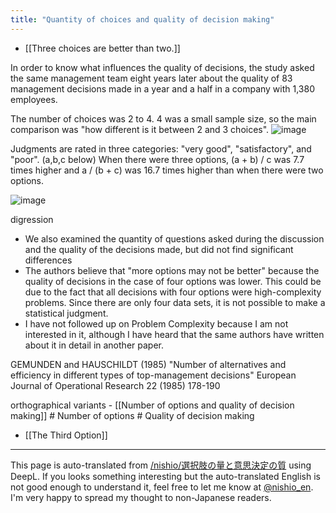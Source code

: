 ```yaml
---
title: "Quantity of choices and quality of decision making"
---
```


- [[Three choices are better than two.]]

In order to know what influences the quality of decisions, the study asked the same management team eight years later about the quality of 83 management decisions made in a year and a half in a company with 1,380 employees.

The number of choices was 2 to 4. 4 was a small sample size, so the main comparison was "how different is it between 2 and 3 choices".
![image](https://gyazo.com/0afb9cca5352ba4e71057c9e8b703a9b/thumb/1000)

Judgments are rated in three categories: "very good", "satisfactory", and "poor". (a,b,c below)
When there were three options, (a + b) / c was 7.7 times higher and a / (b + c) was 16.7 times higher than when there were two options.

![image](https://gyazo.com/0d39191fdd00da28e4b1b3dfb945406a/thumb/1000)

digression
- We also examined the quantity of questions asked during the discussion and the quality of the decisions made, but did not find significant differences
- The authors believe that "more options may not be better" because the quality of decisions in the case of four options was lower. This could be due to the fact that all decisions with four options were high-complexity problems. Since there are only four data sets, it is not possible to make a statistical judgment.
- I have not followed up on Problem Complexity because I am not interested in it, although I have heard that the same authors have written about it in detail in another paper.


GEMUNDEN and HAUSCHILDT (1985) "Number of alternatives and efficiency in different types of top-management decisions" European Journal of Operational Research 22 (1985) 178-190

orthographical variants
    - [[Number of options and quality of decision making]] # Number of options # Quality of decision making

- [[The Third Option]]

---
This page is auto-translated from [/nishio/選択肢の量と意思決定の質](https://scrapbox.io/nishio/選択肢の量と意思決定の質) using DeepL. If you looks something interesting but the auto-translated English is not good enough to understand it, feel free to let me know at [@nishio_en](https://twitter.com/nishio_en). I'm very happy to spread my thought to non-Japanese readers.